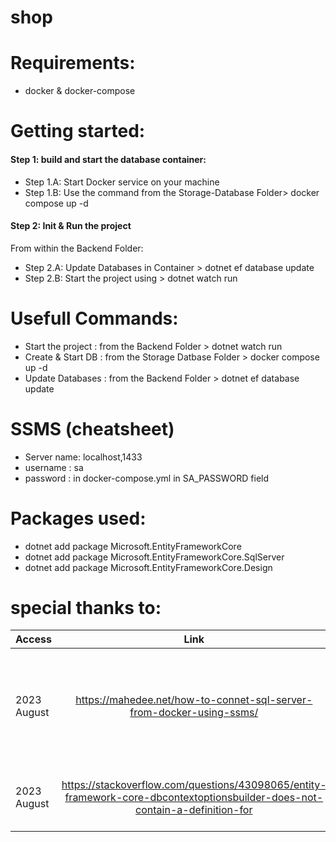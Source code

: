 # shop

# Requirements:
* docker & docker-compose 

# Getting started:
#### Step 1: build and start the database container:
* Step 1.A: Start Docker service on your machine
* Step 1.B: Use the command from the Storage-Database Folder> docker compose up -d
#### Step 2: Init & Run the project
From within the Backend Folder:
* Step 2.A: Update Databases in Container > dotnet ef database update 
* Step 2.B: Start the project using > dotnet watch run

# Usefull Commands:
* Start the project : from the Backend Folder > dotnet watch run
* Create & Start DB : from the Storage Datbase Folder > docker compose up -d 
* Update Databases  : from the Backend Folder > dotnet ef database update

# SSMS (cheatsheet)
* Server name: localhost,1433
* username   : sa
* password   : in docker-compose.yml in SA_PASSWORD field



# Packages used:
* dotnet add package Microsoft.EntityFrameworkCore
* dotnet add package Microsoft.EntityFrameworkCore.SqlServer
* dotnet add package Microsoft.EntityFrameworkCore.Design


# special thanks to: 
| Access         | Link          | Assistance | 
| -------------  |:-------------:|:-------------: |
| 2023 August    | https://mahedee.net/how-to-connet-sql-server-from-docker-using-ssms/   | helped find server name - proper naming in general is important name was port |
| 2023 August    | https://stackoverflow.com/questions/43098065/entity-framework-core-dbcontextoptionsbuilder-does-not-contain-a-definition-for | Helped find need for SqlServer lib

